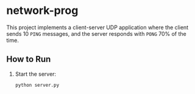 # network-prog

This project implements a client-server UDP application where the client sends 10 `PING` messages, and the server responds with `PONG` 70% of the time.

## How to Run

1. Start the server:
   ```bash
   python server.py
